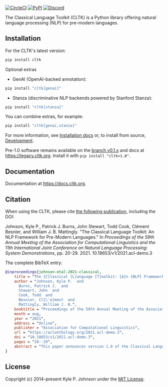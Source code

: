 [![CircleCI](https://circleci.com/gh/cltk/cltk/tree/master.svg?style=svg)](https://circleci.com/gh/cltk/cltk/tree/master) [![PyPI](https://img.shields.io/pypi/v/cltk)](https://pypi.org/project/cltk/) [![Discord](https://img.shields.io/discord/974033391542480936)](https://discord.gg/ATUDJQX7cg)

The Classical Language Toolkit (CLTK) is a Python library offering natural language processing (NLP) for pre-modern languages.

## Installation

For the CLTK's latest version:

```bash
pip install cltk
```

Optional extras

- GenAI (OpenAI-backed annotation):

```bash
pip install "cltk[genai]"
```

- Stanza (discriminative NLP backends powered by Stanford Stanza):

```bash
pip install "cltk[stanza]"
```

You can combine extras, for example:

```bash
pip install "cltk[genai,stanza]"
```

For more information, see [Installation docs](https://docs.cltk.org/en/latest/installation.html) or, to install from source, [Development](https://docs.cltk.org/en/latest/development.html).

Pre-1.0 software remains available on the [branch v0.1.x](https://github.com/cltk/cltk/tree/v0.1.x) and docs at <https://legacy.cltk.org>. Install it with `pip install "cltk<1.0"`.

## Documentation

Documentation at <https://docs.cltk.org>.

## Citation

When using the CLTK, please cite [the following publication](https://aclanthology.org/2021.acl-demo.3), including the DOI:

Johnson, Kyle P., Patrick J. Burns, John Stewart, Todd Cook, Clément Besnier, and William J. B. Mattingly. "The Classical Language Toolkit: An NLP Framework for Pre-Modern Languages." In *Proceedings of the 59th Annual Meeting of the Association for Computational Linguistics and the 11th International Joint Conference on Natural Language Processing: System Demonstrations*, pp. 20-29. 2021. 10.18653/v1/2021.acl-demo.3

The complete BibTeX entry:

```bibtex
@inproceedings{johnson-etal-2021-classical,
    title = "The {C}lassical {L}anguage {T}oolkit: {A}n {NLP} Framework for Pre-Modern Languages",
    author = "Johnson, Kyle P.  and
      Burns, Patrick J.  and
      Stewart, John  and
      Cook, Todd  and
      Besnier, Cl{\'e}ment  and
      Mattingly, William J. B.",
    booktitle = "Proceedings of the 59th Annual Meeting of the Association for Computational Linguistics and the 11th International Joint Conference on Natural Language Processing: System Demonstrations",
    month = aug,
    year = "2021",
    address = "Online",
    publisher = "Association for Computational Linguistics",
    url = "https://aclanthology.org/2021.acl-demo.3",
    doi = "10.18653/v1/2021.acl-demo.3",
    pages = "20--29",
    abstract = "This paper announces version 1.0 of the Classical Language Toolkit (CLTK), an NLP framework for pre-modern languages. The vast majority of NLP, its algorithms and software, is created with assumptions particular to living languages, thus neglecting certain important characteristics of largely non-spoken historical languages. Further, scholars of pre-modern languages often have different goals than those of living-language researchers. To fill this void, the CLTK adapts ideas from several leading NLP frameworks to create a novel software architecture that satisfies the unique needs of pre-modern languages and their researchers. Its centerpiece is a modular processing pipeline that balances the competing demands of algorithmic diversity with pre-configured defaults. The CLTK currently provides pipelines, including models, for almost 20 languages.",
}
```

## License

Copyright (c) 2014–present Kyle P. Johnson under the [MIT License](https://github.com/cltk/cltk/blob/master/LICENSE).
